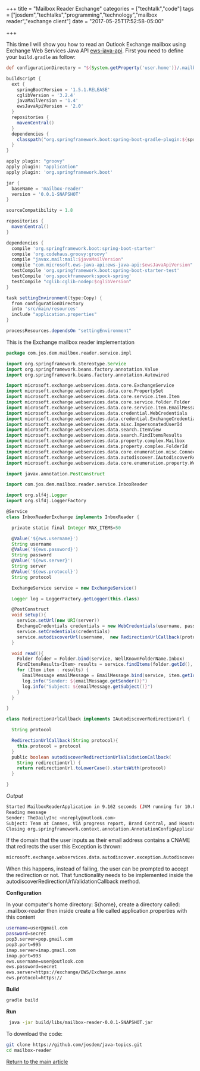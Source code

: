 +++
title = "Mailbox Reader Exchange"
categories = ["techtalk","code"]
tags = ["josdem","techtalks","programming","technology","mailbox reader","exchange client"]
date = "2017-05-25T17:52:58-05:00"

+++

This time I will show you how to read an Outlook Exchange mailbox using Exchange Web Services Java API [ews-java-api](https://github.com/OfficeDev/ews-java-api). First you need to define your `build.gradle` as follow:

```groovy
def configurationDirectory = "${System.getProperty('user.home')}/.mailboxi-reader"

buildscript {
  ext {
    springBootVersion = '1.5.1.RELEASE'
    cglibVersion = '3.2.4'
    javaMailVersion = '1.4'
    ewsJavaApiVersion = '2.0'
  }
  repositories {
    mavenCentral()
  }
  dependencies {
    classpath("org.springframework.boot:spring-boot-gradle-plugin:${springBootVersion}")
  }
}

apply plugin: "groovy"
apply plugin: "application"
apply plugin: 'org.springframework.boot'

jar {
  baseName = 'mailbox-reader'
  version = '0.0.1-SNAPSHOT'
}

sourceCompatibility = 1.8

repositories {
  mavenCentral()
}

dependencies {
  compile 'org.springframework.boot:spring-boot-starter'
  compile 'org.codehaus.groovy:groovy'
  compile "javax.mail:mail:$javaMailVersion"
  compile "com.microsoft.ews-java-api:ews-java-api:$ewsJavaApiVersion"
  testCompile 'org.springframework.boot:spring-boot-starter-test'
  testCompile 'org.spockframework:spock-spring'
  testCompile "cglib:cglib-nodep:$cglibVersion"
}

task settingEnvironment(type:Copy) {
  from configurationDirectory
  into 'src/main/resources'
  include "application.properties"
}

processResources.dependsOn "settingEnvironment"
```

This is the Exchange mailbox reader implementation

```groovy
package com.jos.dem.mailbox.reader.service.impl

import org.springframework.stereotype.Service
import org.springframework.beans.factory.annotation.Value
import org.springframework.beans.factory.annotation.Autowired

import microsoft.exchange.webservices.data.core.ExchangeService
import microsoft.exchange.webservices.data.core.PropertySet
import microsoft.exchange.webservices.data.core.service.item.Item
import microsoft.exchange.webservices.data.core.service.folder.Folder
import microsoft.exchange.webservices.data.core.service.item.EmailMessage
import microsoft.exchange.webservices.data.credential.WebCredentials
import microsoft.exchange.webservices.data.credential.ExchangeCredentials
import microsoft.exchange.webservices.data.misc.ImpersonatedUserId
import microsoft.exchange.webservices.data.search.ItemView
import microsoft.exchange.webservices.data.search.FindItemsResults
import microsoft.exchange.webservices.data.property.complex.Mailbox
import microsoft.exchange.webservices.data.property.complex.FolderId
import microsoft.exchange.webservices.data.core.enumeration.misc.ConnectingIdType
import microsoft.exchange.webservices.data.autodiscover.IAutodiscoverRedirectionUrl
import microsoft.exchange.webservices.data.core.enumeration.property.WellKnownFolderName

import javax.annotation.PostConstruct

import com.jos.dem.mailbox.reader.service.InboxReader

import org.slf4j.Logger
import org.slf4j.LoggerFactory

@Service
class InboxReaderExchange implements InboxReader {

  private static final Integer MAX_ITEMS=50

  @Value('${ews.username}')
  String username
  @Value('${ews.password}')
  String password
  @Value('${ews.server}')
  String server
  @Value('${ews.protocol}')
  String protocol

  ExchangeService service = new ExchangeService()

  Logger log = LoggerFactory.getLogger(this.class)

  @PostConstruct
  void setup(){
    service.setUrl(new URI(server))
    ExchangeCredentials credentials = new WebCredentials(username, password)
    service.setCredentials(credentials)
    service.autodiscoverUrl(username,  new RedirectionUrlCallback(protocol))
  }

  void read(){
    Folder folder = Folder.bind(service, WellKnownFolderName.Inbox)
    FindItemsResults<Item> results = service.findItems(folder.getId(), new ItemView(MAX_ITEMS))
    for (Item item : results) {
      EmailMessage emailMessage = EmailMessage.bind(service, item.getId())
      log.info("Sender: ${emailMessage.getSender()}")
      log.info("Subject: ${emailMessage.getSubject()}")
    }
  }

}

class RedirectionUrlCallback implements IAutodiscoverRedirectionUrl {

  String protocol

  RedirectionUrlCallback(String protocol){
    this.protocol = protocol
  }
  public boolean autodiscoverRedirectionUrlValidationCallback(
    String redirectionUrl) {
    return redirectionUrl.toLowerCase().startsWith(protocol)
  }

}
```

*Output*

```bash
Started MailboxReaderApplication in 9.162 seconds (JVM running for 10.01)
Reading message
Sender: TheDailyInc <noreply@outlook.com>
Subject: Team at Cannes, VIA progress report, Brand Central, and Houston groundbreaking
Closing org.springframework.context.annotation.AnnotationConfigApplicationContext@763d9750
```

If the domain that the user inputs as their email address contains a CNAME that redirects the user this Exception is thrown:

```bash
microsoft.exchange.webservices.data.autodiscover.exception.AutodiscoverLocalException: Autodiscover blocked a potentially insecure redirection to URL. To allow Autodiscover to follow the redirection, use the AutodiscoverUrl(string, AutodiscoverRedirectionUrlValidationCallback) overload.
```

When this happens, instead of failing, the user can be prompted to accept the redirection or not. That functionality needs to be implemented inside the autodiscoverRedirectionUrlValidationCallback method.


**Configuration**

In your computer's home directory: ${home}, create a directory called: .mailbox-reader then inside create a file called application.properties with this content

```bash
username=user@gmail.com
password=secret
pop3.server=pop.gmail.com
pop3.port=995
imap.server=imap.gmail.com
imap.port=993
ews.username=user@outlook.com
ews.password=secret
ews.server=https://exchange/EWS/Exchange.asmx
ews.protocol=https://
```

**Build**

```bash
gradle build
```

**Run**

```bash
 java -jar build/libs/mailbox-reader-0.0.1-SNAPSHOT.jar
```

To download the code:

```bash
git clone https://github.com/josdem/java-topics.git
cd mailbox-reader
```


[Return to the main article](/techtalk/java)
